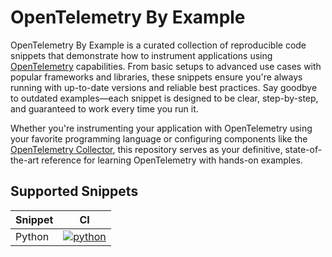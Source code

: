# OpenTelemetry By Example

OpenTelemetry By Example is a curated collection of reproducible code snippets that demonstrate how to instrument applications using [OpenTelemetry][opentelemetry] capabilities. From basic setups to advanced use cases with popular frameworks and libraries, these snippets ensure you're always running with up-to-date versions and reliable best practices. Say goodbye to outdated examples—each snippet is designed to be clear, step-by-step, and guaranteed to work every time you run it.

Whether you're instrumenting your application with OpenTelemetry using your favorite programming language or configuring components like the [OpenTelemetry Collector][collector], this repository serves as your definitive, state-of-the-art reference for learning OpenTelemetry with
hands-on examples.

## Supported Snippets

| Snippet    | CI |
| -------- | ------- |
| Python  | [![python]][python-ci]    |



[python]: https://github.com/emdneto/opentelemetry-by-example/actions/workflows/python.yml/badge.svg
[python-ci]: https://github.com/emdneto/opentelemetry-by-example/actions/workflows/python.yml
[opentelemetry]: https://opentelemetry.io
[collector]: https://opentelemetry.io/docs/collector/
